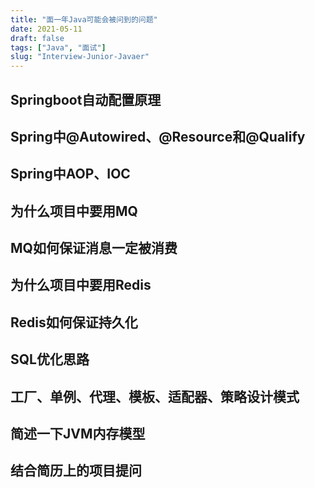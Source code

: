 ```yaml
---
title: "面一年Java可能会被问到的问题"
date: 2021-05-11
draft: false
tags: ["Java", "面试"]
slug: "Interview-Junior-Javaer"
---
```


## Springboot自动配置原理

## Spring中@Autowired、@Resource和@Qualify

## Spring中AOP、IOC

## 为什么项目中要用MQ

## MQ如何保证消息一定被消费

## 为什么项目中要用Redis

## Redis如何保证持久化

## SQL优化思路

## 工厂、单例、代理、模板、适配器、策略设计模式

## 简述一下JVM内存模型

## 结合简历上的项目提问


